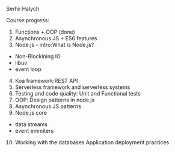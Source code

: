 Serhii Halych

Course progress:
1. Functions + OOP (done)
2. Asynchronous JS + ES6 features
3. Node.js - intro:What is Node.js?
- Non-Blockining IO
- libuv
- event loop
4. Koa framework:REST API
5. Serverless framework and serverless systems
6. Testing and code quality: Unit and Functional tests
7. OOP: Design patterns in node.js
8. Asynchronous JS patterns
9. Node.js core
- data streams
- event emmiters
10. Working with the databases
Application deployment practices